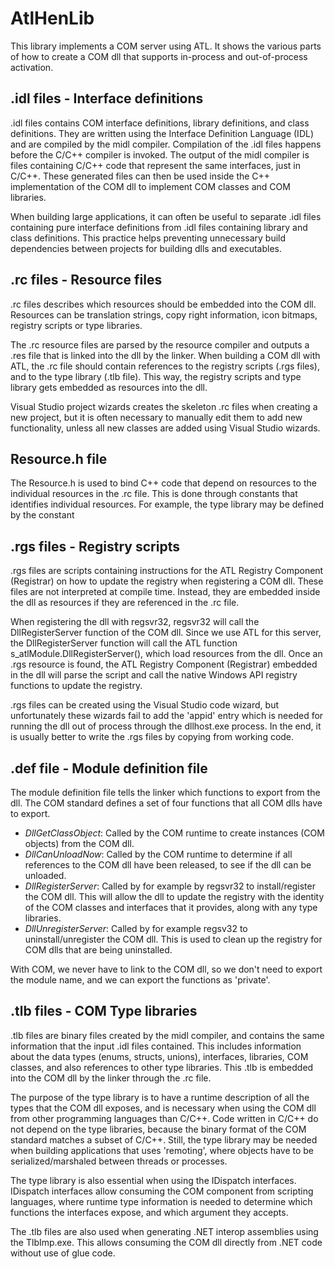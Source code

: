 # AtlHenLib

This library implements a COM server using ATL. It shows the various parts of how to create a COM dll that supports in-process and out-of-process activation.

## .idl files - Interface definitions

.idl files contains COM interface definitions, library definitions, and class definitions. They are written using the Interface Definition Language (IDL) and are compiled by the midl compiler. Compilation of the .idl files happens before the C/C++ compiler is invoked. The output of the midl compiler is files containing C/C++ code that represent the same interfaces, just in C/C++. These generated files can then be used inside the C++ implementation of the COM dll to implement COM classes and COM libraries.

When building large applications, it can often be useful to separate .idl files containing pure interface definitions from .idl files containing library and class definitions. This practice helps preventing unnecessary build dependencies between projects for building dlls and executables.

## .rc files - Resource files

.rc files describes which resources should be embedded into the COM dll. Resources can be translation strings, copy right information, icon bitmaps, registry scripts or type libraries.

The .rc resource files are parsed by the resource compiler and outputs a .res file that is linked into the dll by the linker. When building a COM dll with ATL, the .rc file should contain references to the registry scripts (.rgs files), and to the type library (.tlb file). This way, the registry scripts and type library gets embedded as resources into the dll. 

Visual Studio project wizards creates the skeleton .rc files when creating a new project, but it is often necessary to manually edit them to add new functionality, unless all new classes are added using Visual Studio wizards.

## Resource.h file

The Resource.h is used to bind C++ code that depend on resources to the individual resources in the .rc file. This is done through constants that identifies individual resources. For example, the type library may be defined by the constant 

## .rgs files - Registry scripts

.rgs files are scripts containing instructions for the ATL Registry Component (Registrar) on how to update the registry when registering a COM dll. These files are not interpreted at compile time. Instead, they are embedded inside the dll as resources if they are referenced in the .rc file.

When registering the dll with regsvr32, regsvr32 will call the DllRegisterServer function of the COM dll. Since we use ATL for this server, the DllRegisterServer function will call the ATL function s_atlModule.DllRegisterServer(), which load resources from the dll. Once an .rgs resource is found, the ATL Registry Component (Registrar) embedded in the dll will parse the script and call the native Windows API registry functions to update the registry.

.rgs files can be created using the Visual Studio code wizard, but unfortunately these wizards fail to add the 'appid' entry which is needed for running the dll out of process through the dllhost.exe process. In the end, it is usually better to write the .rgs files by copying from working code.

## .def file - Module definition file

The module definition file tells the linker which functions to export from the dll. The COM standard defines a set of four functions that all COM dlls have to export. 

* *DllGetClassObject*: Called by the COM runtime to create instances (COM objects) from the COM dll.
* *DllCanUnloadNow*: Called by the COM runtime to determine if all references to the COM dll have been released, to see if the dll can be unloaded.
* *DllRegisterServer*: Called by for example by regsvr32 to install/register the COM dll. This will allow the dll to update the registry with the identity of the COM classes and interfaces that it provides, along with any type libraries.
* *DllUnregisterServer*: Called by for example regsv32 to uninstall/unregister the COM dll. This is used to clean up the registry for COM dlls that are being uninstalled.

With COM, we never have to link to the COM dll, so we don't need to export the module name, and we can export the functions as 'private'. 

## .tlb files - COM Type libraries

.tlb files are binary files created by the midl compiler, and contains the same information that the input .idl files contained. This includes information about the data types (enums, structs, unions), interfaces, libraries, COM classes, and also references to other type libraries. This .tlb is embedded into the COM dll by the linker through the .rc file. 

The purpose of the type library is to have a runtime description of all the types that the COM dll exposes, and is necessary when using the COM dll from other programming languages than C/C++. Code written in C/C++ do not depend on the type libraries, because the binary format of the COM standard matches a subset of C/C++. Still, the type library may be needed when building applications that uses 'remoting', where objects have to be serialized/marshaled between threads or processes.

The type library is also essential when using the IDispatch interfaces. IDispatch interfaces allow consuming the COM component from scripting languages, where runtime type information is needed to determine which functions the interfaces expose, and which argument they accepts.

The .tlb files are also used when generating .NET interop assemblies using the TlbImp.exe. This allows consuming the COM dll directly from .NET code without use of glue code.